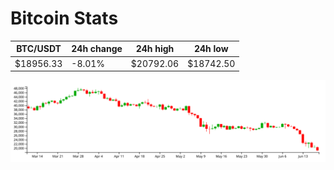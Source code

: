 # Bitcoin Stats

BTC/USDT|24h change|24h high|24h low|
|---|---|---|---|
|$18956.33|-8.01%|$20792.06|$18742.50|

<img src="./chart.svg">
